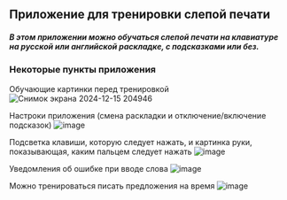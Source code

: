 ## Приложение для тренировки слепой печати

##### В этом приложении можно обучаться слепой печати на клавиатуре на русской или английской раскладке, с подсказками или без.

### Некоторые пункты приложения

Обучающие картинки перед тренировкой
![Снимок экрана 2024-12-15 204946](https://github.com/user-attachments/assets/d587c259-7853-4156-b275-28488185a12a)

Настроки приложения (смена раскладки и отключение/включение подсказок)
![image](https://github.com/user-attachments/assets/5b41a545-da57-45d2-bc21-25cae195521a)

Подсветка клавиши, которую следует нажать, и картинка руки, показывающая, каким пальцем следует нажать
![image](https://github.com/user-attachments/assets/8fd4c44d-1cb9-4ce8-ba30-7ca30991a121)

Уведомления об ошибке при вводе слова
![image](https://github.com/user-attachments/assets/1b4de7bd-3b3e-471d-92f9-8de03ae4bef9)

Можно тренироваться писать предложения на время
![image](https://github.com/user-attachments/assets/3b404155-3804-4bf1-a1c0-5c9302ed5a63)
